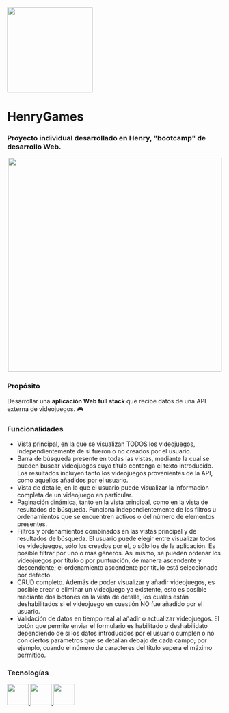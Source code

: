 <div align="left">
  <a href="url">
    <img src="https://user-images.githubusercontent.com/108427945/220423842-b40a485f-734b-418e-81f7-6ddfa23acd99.png" width="200" >
  </a>
</div>

# HenryGames #
### Proyecto individual desarrollado en Henry, "bootcamp" de desarrollo Web. ###
<div align="center">
  <a href="url">
    <img src="https://user-images.githubusercontent.com/108427945/220424776-f2c06892-dc47-4073-a475-5eb41ff8927c.png" width="500" >
  </a>
</div>

### Propósito ###
Desarrollar una **aplicación Web full stack** que recibe datos de una API externa de videojuegos. 🎮

### Funcionalidades ###
- Vista principal, en la que se visualizan TODOS los videojuegos, independientemente de si fueron o no creados por el usuario.
- Barra de búsqueda presente en todas las vistas, mediante la cual se pueden buscar videojuegos cuyo título contenga el texto introducido. Los resultados incluyen tanto los videojuegos provenientes de la API, como aquellos añadidos por el usuario.
- Vista de detalle, en la que el usuario puede visualizar la información completa de un videojuego en particular.
- Paginación dinámica, tanto en la vista principal, como en la vista de resultados de búsqueda. Funciona independientemente de los filtros u ordenamientos que se encuentren activos o del número de elementos presentes.
- Filtros y ordenamientos combinados en las vistas principal y de resultados de búsqueda. El usuario puede elegir entre visualizar todos los videojuegos, sólo los creados por él, o sólo los de la aplicación. Es posible filtrar por uno o más géneros. Así mismo, se pueden ordenar los videojuegos por título o por puntuación, de manera ascendente y descendente; el ordenamiento ascendente por título está seleccionado por defecto.
- CRUD completo. Además de poder visualizar y añadir videojuegos, es posible crear o eliminar un videojuego ya existente, esto es posible mediante dos botones en la vista de detalle, los cuales están deshabilitados si el videojuego en cuestión NO fue añadido por el usuario.
- Validación de datos en tiempo real al añadir o actualizar videojuegos. El botón que permite enviar el formulario es habilitado o deshabilidato dependiendo de si los datos introducidos por el usuario cumplen o no con ciertos parámetros que se detallan debajo de cada campo; por ejemplo, cuando el número de caracteres del título supera el máximo permitido.

### Tecnologías ###
  <a href="url">
    <img src="https://user-images.githubusercontent.com/108427945/220447577-2d40e53b-d911-4919-9df8-1a832e7264e1.png" width="50" >
  </a>
  <a href="url">
    <img src="https://user-images.githubusercontent.com/108427945/220448197-9361ad94-2867-4aca-8bcd-3a4ddb2b499c.png" width="50" >
  </a>
  <a href="url">
    <img src="https://user-images.githubusercontent.com/108427945/220448406-7bcd41a4-e0c3-4d97-8901-6ec45c3effa5.png" width="50" >
  </a>
